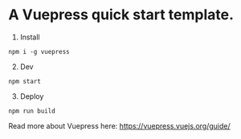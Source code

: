 # A Vuepress quick start template.

1) Install

`npm i -g vuepress`

2) Dev

`npm start`

3) Deploy

`npm run build`

Read more about Vuepress here: https://vuepress.vuejs.org/guide/
